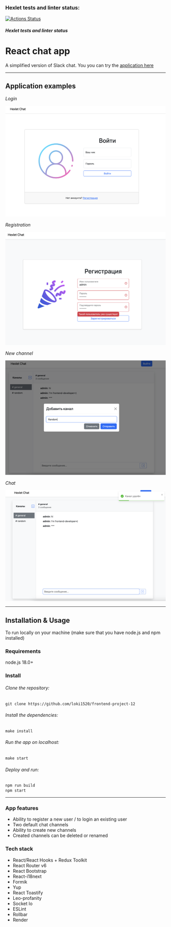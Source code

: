 ### Hexlet tests and linter status:
[![Actions Status](https://github.com/loki1520/frontend-project-12/actions/workflows/hexlet-check.yml/badge.svg)](https://github.com/loki1520/frontend-project-12/actions)

##### Hexlet tests and linter status

# React chat app

A simplified version of Slack chat. You you can try the [application here](https://frontend-project-12-dsuz.onrender.com)

---

## Application examples

*Login*

![Registration](./frontend/public/login.png)

*Registration*

![Registration](./frontend/public/register.png)

*New channel*

![Channel](./frontend/public/addChannel.png)

*Chat*

![Chat](./frontend/public/removeChannel.png)


---


## Installation & Usage

To run locally on your machine (make sure that you have node.js and npm installed)

### Requirements

node.js 18.0+

### Install

###### Clone the repository:

```
git clone https://github.com/loki1520/frontend-project-12
```

###### Install the dependencies:

```
make install
```

###### Run the app on localhost:

```
make start
```

###### Deploy and run:

```
npm run build
npm start
```
---

### App features

* Ability to register a new user / to login an existing user
* Two default chat channels
* Ability to create new channels
* Created channels can be deleted or renamed


### Tech stack

* React/React Hooks + Redux Toolkit
* React Router v6
* React Bootstrap
* React-i18next
* Formik
* Yup
* React Toastify
* Leo-profanity
* Socket Io
* ESLint
* Rollbar
* Render
